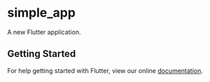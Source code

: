# simple_app

A new Flutter application.

## Getting Started

For help getting started with Flutter, view our online
[documentation](https://flutter.io/).
